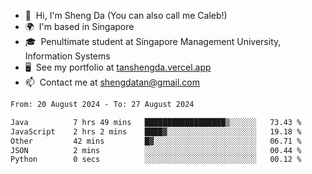 <!---
tan-sd/tan-sd is a ✨ special ✨ repository because its `README.md` (this file) appears on your GitHub profile.
You can click the Preview link to take a look at your changes.
--->
- 👋  Hi, I'm Sheng Da (You can also call me Caleb!)
- 🌍  I'm based in Singapore
- 🎓  Penultimate student at Singapore Management University, Information Systems
- 🖥️  See my portfolio at [tanshengda.vercel.app](https://tanshengda.vercel.app/)
- 📫  Contact me at [shengdatan@gmail.com](mailto:shengdatan@gmail.com)

<!--START_SECTION:waka-->

```txt
From: 20 August 2024 - To: 27 August 2024

Java          7 hrs 49 mins   ██████████████████▒░░░░░░   73.43 %
JavaScript    2 hrs 2 mins    ████▓░░░░░░░░░░░░░░░░░░░░   19.18 %
Other         42 mins         █▓░░░░░░░░░░░░░░░░░░░░░░░   06.71 %
JSON          2 mins          ░░░░░░░░░░░░░░░░░░░░░░░░░   00.44 %
Python        0 secs          ░░░░░░░░░░░░░░░░░░░░░░░░░   00.12 %
```

<!--END_SECTION:waka-->
